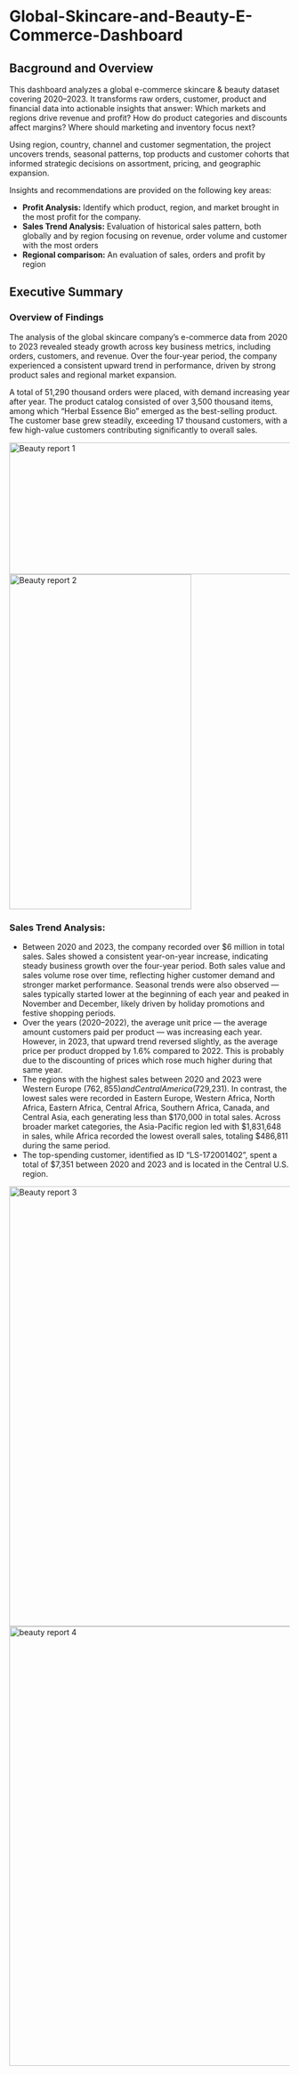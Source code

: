 # Global-Skincare-and-Beauty-E-Commerce-Dashboard
## Bacground and Overview
This dashboard analyzes a global e-commerce skincare & beauty dataset covering 2020–2023. It transforms raw orders, customer, product and financial data into actionable insights that answer: Which markets and regions drive revenue and profit? How do product categories and discounts affect margins? Where should marketing and inventory focus next?

Using region, country, channel and customer segmentation, the project uncovers trends, seasonal patterns, top products and customer cohorts that informed strategic decisions on assortment, pricing, and geographic expansion.

Insights and recommendations are provided on the following key areas:
- **Profit Analysis:** Identify which product, region, and market brought in the most profit for the company.
- **Sales Trend Analysis:** Evaluation of historical sales pattern, both globally and by region focusing on revenue, order volume and customer with the most orders
- **Regional comparison:** An evaluation of sales, orders and profit by region

## Executive Summary
### Overview of Findings
The analysis of the global skincare company’s e-commerce data from 2020 to 2023 revealed steady growth across key business metrics, including orders, customers, and revenue. Over the four-year period, the company experienced a consistent upward trend in performance, driven by strong product sales and regional market expansion.

A total of 51,290 thousand orders were placed, with demand increasing year after year. The product catalog consisted of over 3,500 thousand items, among which “Herbal Essence Bio” emerged as the best-selling product. The customer base grew steadily, exceeding 17 thousand customers, with a few high-value customers contributing significantly to overall sales.

<img width="1553" height="237" alt="Beauty report 1" src="https://github.com/user-attachments/assets/92b667c8-d189-4d34-ac83-1880a3a3f4ae" />

<img width="327" height="602" alt="Beauty report 2" src="https://github.com/user-attachments/assets/0b412c20-f51d-4f02-b1fa-29595682870f" />

### Sales Trend Analysis:
- Between 2020 and 2023, the company recorded over $6 million in total sales. Sales showed a consistent year-on-year increase, indicating steady business growth over the four-year period. Both sales value and sales volume rose over time, reflecting higher customer demand and stronger market performance. Seasonal trends were also observed — sales typically started lower at the beginning of each year and peaked in November and December, likely driven by holiday promotions and festive shopping periods.
- Over the years (2020–2022), the average unit price — the average amount customers paid per product — was increasing each year. However, in 2023, that upward trend reversed slightly, as the average price per product dropped by 1.6% compared to 2022. This is probably due to the discounting of prices which rose much higher during that same year.
- The regions with the highest sales between 2020 and 2023 were Western Europe ($762,855) and Central America ($729,231). In contrast, the lowest sales were recorded in Eastern Europe, Western Africa, North Africa, Eastern Africa, Central Africa, Southern Africa, Canada, and Central Asia, each generating less than $170,000 in total sales. Across broader market categories, the Asia-Pacific region led with $1,831,648 in sales, while Africa recorded the lowest overall sales, totaling $486,811 during the same period.
- The top-spending customer, identified as ID “LS-172001402”, spent a total of $7,351 between 2020 and 2023 and is located in the Central U.S. region.

<img width="721" height="791" alt="Beauty report 3" src="https://github.com/user-attachments/assets/da4a5fb1-ca54-40a2-8550-44d68e9f10fa" />
<img width="758" height="790" alt="beauty report 4" src="https://github.com/user-attachments/assets/de8ed423-fa4e-4032-9ae6-6b73a808f86a" />



